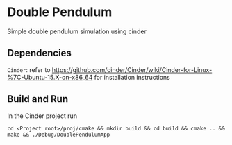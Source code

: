 # Double Pendulum 

Simple double pendulum simulation using cinder

## Dependencies

`Cinder`: refer to
https://github.com/cinder/Cinder/wiki/Cinder-for-Linux-%7C-Ubuntu-15.X-on-x86_64
for installation instructions

## Build and Run

In the Cinder project run

`cd <Project root>/proj/cmake && mkdir build && cd build && cmake .. && make && ./Debug/DoublePendulumApp`
